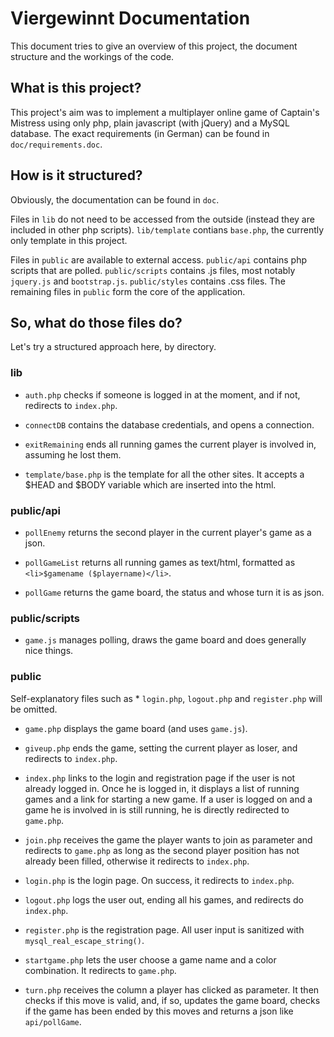 Viergewinnt Documentation
=========================

This document tries to give an overview of this project, the document structure and the workings of the code.

What is this project?
---------------------

This project's aim was to implement a multiplayer online game of Captain's Mistress using only php, plain javascript (with jQuery) and a MySQL database. The exact requirements (in German) can be found in `doc/requirements.doc`.


How is it structured?
---------------------

Obviously, the documentation can be found in `doc`. 

Files in `lib` do not need to be accessed from the outside (instead they are included in other php scripts). `lib/template` contians `base.php`, the currently only template in this project.

Files in `public` are available to external access. `public/api` contains php scripts that are polled. `public/scripts` contains .js files, most notably `jquery.js` and `bootstrap.js`. `public/styles` contains .css files. The remaining files in `public` form the core of the application.


So, what do those files do?
---------------------------

Let's try a structured approach here, by directory.

### lib

* `auth.php` checks if someone is logged in at the moment, and if not, redirects to `index.php`.

* `connectDB` contains the database credentials, and opens a connection.

* `exitRemaining` ends all running games the current player is involved in, assuming he lost them.

* `template/base.php` is the template for all the other sites. It accepts a $HEAD and $BODY variable which are inserted into the html.

### public/api

* `pollEnemy` returns the second player in the current player's game as a json.

* `pollGameList` returns all running games as text/html, formatted as `<li>$gamename ($playername)</li>`.

* `pollGame` returns the game board, the status and whose turn it is as json.


### public/scripts

* `game.js` manages polling, draws the game board and does generally nice things.

### public

Self-explanatory files such as * `login.php`, `logout.php`  and `register.php` will be omitted.

* `game.php` displays the game board (and uses `game.js`). 

* `giveup.php` ends the game, setting the current player as loser, and redirects to `index.php`.

* `index.php` links to the login and registration page if the user is not already logged in. Once he is logged in, it displays a list of running games and a link for starting a new game. If a user is logged on and a game he is involved in is still running, he is directly redirected to `game.php`.

* `join.php` receives the game the player wants to join as parameter and redirects to `game.php` as long as the second player position has not already been filled, otherwise it redirects to `index.php`.

* `login.php` is the login page. On success, it redirects to `index.php`.

* `logout.php` logs the user out, ending all his games, and redirects do `index.php`.

* `register.php` is the registration page. All user input is sanitized with `mysql_real_escape_string()`.

* `startgame.php` lets the user choose a game name and a color combination. It redirects to `game.php`.

* `turn.php` receives the column a player has clicked as parameter. It then checks if this move is valid, and, if so, updates the game board, checks if the game has been ended by this moves and returns a json like `api/pollGame`.
